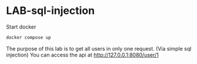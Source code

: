 # LAB-sql-injection


Start docker
```bash
docker compose up
```

The purpose of this lab is to get all users in only one request. (Via simple sql injection)
You can access the api at  http://127.0.0.1:8080/user/1
